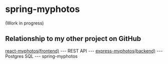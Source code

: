 # spring-myphotos
 
(Work in progress)

## Relationship to my other project on GitHub

[react-myphotos(frontend)](https://github.com/araobp/react-myphotos) --- REST API --- [express-myphotos(backend)](https://github.com/araobp/express-myphotos) --- Postgres SQL --- spring-myphotos
